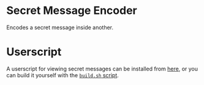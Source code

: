 # Secret Message Encoder

Encodes a secret message inside another.

# Userscript

A userscript for viewing secret messages can be installed from [here](https://sme-siz.pages.dev/dist/userscript.user.js), or you can build it yourself with the [`build.sh` script](https://github.com/lafkpages/sme/blob/main/scripts/build.sh).
